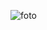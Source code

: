![foto](https://user-images.githubusercontent.com/85201008/126505283-c16ac1a9-45b0-4208-b42d-fc4e07c9df32.png)
